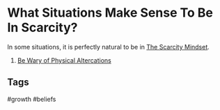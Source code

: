 # What Situations Make Sense To Be In Scarcity?

In some situations, it is perfectly natural to be in [The Scarcity Mindset](https://github.com/EliotKhachi//publicZk/tree/main/202308040127).  

1. [Be Wary of Physical Altercations](https://github.com/EliotKhachi//publicZk/tree/main/202308240147)

## Tags
#growth #beliefs
